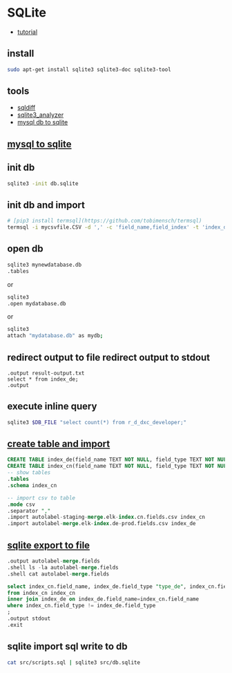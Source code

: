 # SQLite 
* [tutorial](https://alphacodingskills.com/sqlite/sqlite-tutorial.php)

## install 
```sh
sudo apt-get install sqlite3 sqlite3-doc sqlite3-tool
```

## tools
* [sqldiff](https://www.sqlite.org/sqldiff.html)
* [sqlite3_analyzer](https://www.sqlite.org/sqlanalyze.html)
* [mysql db to sqlite](https://pypi.org/project/mysql-to-sqlite3/)

## [mysql to sqlite](https://github.com/cherkavi/docker-images/blob/master/mariadb-mysql/README.md#convert-mysql-to-sqlite)

## init db
```sh
sqlite3 -init db.sqlite
```

## init db and import 
```sh
# [pip3 install termsql](https://github.com/tobimensch/termsql)
termsql -i mycsvfile.CSV -d ',' -c 'field_name,field_index' -t 'index_de' -o mynewdatabase.db
```

## open db
```sh
sqlite3 mynewdatabase.db
.tables
```
or
```sh
sqlite3
.open mydatabase.db
```
or 
```sh
sqlite3
attach "mydatabase.db" as mydb;
```
## redirect output to file redirect output to stdout
```
.output result-output.txt
select * from index_de;
.output
```
## execute inline query
```sh
sqlite3 $DB_FILE "select count(*) from r_d_dxc_developer;"
```

## [create table and import](https://sqlite.org/cli.html#importing_files_as_csv_or_other_formats)
```sql
CREATE TABLE index_de(field_name TEXT NOT NULL, field_type TEXT NOT NULL );
CREATE TABLE index_cn(field_name TEXT NOT NULL, field_type TEXT NOT NULL );
-- show tables 
.tables
.schema index_cn

-- import csv to table 
.mode csv
.separator ","
.import autolabel-staging-merge.elk-index.cn.fields.csv index_cn
.import autolabel-merge.elk-index.de-prod.fields.csv index_de
```

## [sqlite export to file](https://sqlite.org/cli.html#export_to_csv)
```sql
.output autolabel-merge.fields
.shell ls -la autolabel-merge.fields
.shell cat autolabel-merge.fields

select index_cn.field_name, index_de.field_type "type_de", index_cn.field_type "type_cn"
from index_cn index_cn
inner join index_de on index_de.field_name=index_cn.field_name 
where index_cn.field_type != index_de.field_type
;
.output stdout
.exit
```

## sqlite import sql write to db
```sh
cat src/scripts.sql | sqlite3 src/db.sqlite
```
